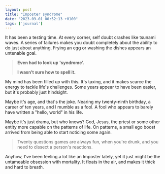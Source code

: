 ```yaml
---
layout: post
title: "Imposter syndrome"
date: "2023-09-01 00:52:13 +0100"
tags: ['journal']
---
```


It has been a testing time. At every corner, self doubt crashes like
tsunami waves. A series of failures makes you doubt completely about the
ability to do just about anything. Frying an egg or washing the dishes appears
an untenable goal.

> **Even had to look up 'syndrome'.**
>
> **I wasn't sure how to spell it.**

My mind has been filled up with this. It's taxing, and it makes scarce the
energy to tackle life's challenges. Some years appear to have been easier,
but it's probably just hindsight.

Maybe it's age, and that's the joke. Nearing my twenty-ninth birthday, a
career of ten years, and I mumble as a fool. A fool who appears to barely have
written a "hello, world" in his life.

Maybe it's just drama, but who knows? God, Jesus, the priest or some other
entity more capable on the patterns of life. On patterns, a small ego boost
arrived from being able to start noticing some again.

> Twenty questions games are always fun, when you're drunk,
and you need to dissect a person's reactions.

Anyhow, I've been feeling a lot like an Imposter lately, yet it just might be
the untameable obsession with mortality. It floats in the air, and makes it
thick and hard to breath.

